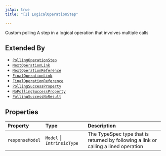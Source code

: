```yaml
---
jsApi: true
title: "[I] LogicalOperationStep"

---
```

Custom polling
A step in a logical operation that involves multiple calls

## Extended By

- [`PollingOperationStep`](PollingOperationStep.md)
- [`NextOperationLink`](NextOperationLink.md)
- [`NextOperationReference`](NextOperationReference.md)
- [`FinalOperationLink`](FinalOperationLink.md)
- [`FinalOperationReference`](FinalOperationReference.md)
- [`PollingSuccessProperty`](PollingSuccessProperty.md)
- [`NoPollingSuccessProperty`](NoPollingSuccessProperty.md)
- [`PollingSuccessNoResult`](PollingSuccessNoResult.md)

## Properties

| Property | Type | Description |
| :------ | :------ | :------ |
| `responseModel` | `Model` \| `IntrinsicType` | The TypeSpec type that is returned by following a link or calling a lined operation |
